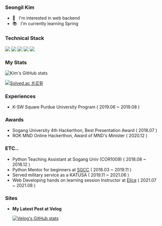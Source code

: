 ### Seongil Kim

- 👀 &nbsp;&nbsp;I'm interested in web backend  
- 📚 &nbsp;&nbsp;I'm currently learning Spring 

### Technical Stack
<img src="https://img.shields.io/badge/Express.js-00000?style=flat-square&logo=EXPRESS&logoColor=white"/> <img src="https://img.shields.io/badge/MySQL-4479A1?style=flat-square&logo=MySQL&logoColor=white"/> <img src="https://img.shields.io/badge/Prisma-2D3748?style=flat-square&logo=Prisma&logoColor=white"/>  <img src="https://img.shields.io/badge/Docker-2496ED?style=flat-square&logo=Docker&logoColor=white"/> <img src="https://img.shields.io/badge/NginX-009639?style=flat-square&logo=NginX&logoColor=white"/> 


### My Stats
 
![Kim's GitHub stats](https://github-readme-stats.vercel.app/api?username=kshired&show_icons=true&theme=radical)


[![Solved.ac
프로필](http://mazassumnida.wtf/api/v2/generate_badge?boj=python4)](https://solved.ac/python4)

### Experiences
- K-SW Square Purdue University Program ( 2019.06 ~ 2019.08 )

### Awards
- Sogang University 4th Hackerthon, Best Presentation Award ( 2018.07 )
- ROK MND Online Hackerthon, Award of MND's Minister ( 2020.12 )

### ETC..
- Python Teaching Assistant at Sogang Univ (COR1009)  ( 2018.08 ~ 2018.12 )
- Python Mentor for beginners at [SGCC](http://sgcc.me) ( 2018.03 ~ 2019.11 )
- Served military service as a KATUSA ( 2019.11 ~ 2021.06 )
- Web Developing hands on learning session Instructor at [Elice](https://elicetrack.oopy.io/) ( 2021.07 ~ 2021.08 ) 

### Sites
- **My Latest Post at Velog**

  [![Velog's GitHub stats](https://velog-readme-stats.vercel.app/api?name=kshired&color=dark)](https://velog-readme-stats.vercel.app/api/redirect?name=kshired)
